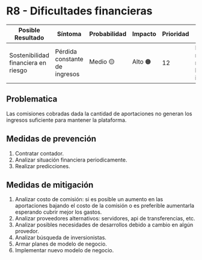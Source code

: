 # R8 - Dificultades financieras

 Posible Resultado | Síntoma | Probabilidad | Impacto | Prioridad |  Responsable |
|-------------------|---------|--------------|---------|-----------|-----------|
|Sostenibilidad financiera en riesgo | Pérdida constante de ingresos | Medio 🟡| Alto 🟠| 12 | Revisar el modelo de negocio y buscar inversionistas | Área de Finanzas |

## Problematica
Las comisiones cobradas dada la cantidad de aportaciones no generan los ingresos suficiente para mantener la plataforma.

## Medidas de prevención

1. Contratar contador.
2. Analizar situación financiera periodicamente.
3. Realizar predicciones.

## Medidas de mitigación

1. Analizar costo de comisión: si es posible un aumento en las aportaciones bajando el costo de la comisión o es preferible aumentarla esperando cubrir mejor los gastos.
2. Analizar proveedores alternativos: servidores, api de transferencias, etc.
3. Analizar posibles necesidades de desarrollos debido a cambio en algún provedor.
4. Analizar búsqueda de inversionistas.
5. Armar planes de modelo de negocio.
6. Implementar nuevo modelo de negocio.
